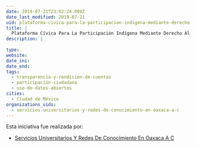 ```yaml
---
date: 2019-07-21T23:02:24.000Z
date_last_modified: 2019-07-21
uid: plataforma-civica-para-la-participacion-indigena-mediante-derecho-al-acceso-a-la-informacion
title: |
  Plataforma Cívica Para La Participación Indígena Mediante Derecho Al Acceso A La Información.
description: |
  
type: 
website: 
date_ini: 
date_end: 
tags:
  - transparencia-y-rendicion-de-cuentas
  - participación-ciudadana
  - uso-de-datos-abiertos
cities: 
  - Ciudad de México
organizations_uids:
  - servicios-universitarios-y-redes-de-conocimiento-en-oaxaca-a-c
---
```


Esta iniciativa fue realizada por:

- [Servicios Universitarios Y Redes De Conocimiento En Oaxaca A C](/organizaciones/servicios-universitarios-y-redes-de-conocimiento-en-oaxaca-a-c)
